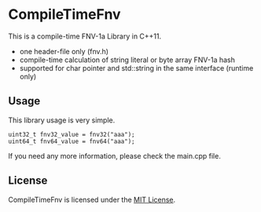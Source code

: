 # CompileTimeFnv
This is a compile-time FNV-1a Library in C++11.

* one header-file only (fnv.h)
* compile-time calculation of string literal or byte array FNV-1a hash
* supported for char pointer and std::string in the same interface (runtime only)

## Usage
This library usage is very simple.

    uint32_t fnv32_value = fnv32("aaa");
    uint64_t fnv64_value = fnv64("aaa");

If you need any more information, please check the main.cpp file.

## License
CompileTimeFnv is licensed under the [MIT License](https://github.com/yhase7/CompileTimeFnv/blob/master/LICENSE).
